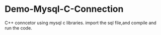 # Demo-Mysql-C-Connection
C++ conncetor using mysql c libraries.
import the sql file,and compile and run the code.

